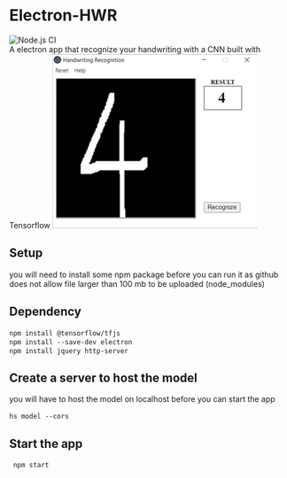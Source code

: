 # Electron-HWR
![Node.js CI](https://github.com/FortyIX/Electron-HWR/workflows/Node.js%20CI/badge.svg?branch=master)
</br>
A electron app that recognize your handwriting with a CNN built with Tensorflow
![GitHub Logo](/assets/screenshot.png)



## Setup 
you will need to install some npm package before you can run it as github does not allow file larger than 100 mb to be uploaded (node_modules)

## Dependency
```
npm install @tensorflow/tfjs
npm install --save-dev electron
npm install jquery http-server

```

## Create a server to host the model 
you will have to host the model on localhost before you can start the app 
```
hs model --cors
```

## Start the app 
```
 npm start

```
